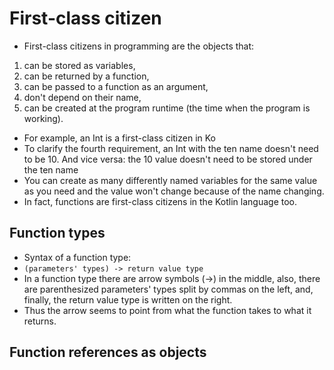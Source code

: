 # First-class citizen
- First-class citizens in programming are the objects that:
1. can be stored as variables,
2. can be returned by a function,
3. can be passed to a function as an argument,
4. don't depend on their name,
5. can be created at the program runtime (the time when the program is working).

- For example, an Int is a first-class citizen in Ko
- To clarify the fourth requirement, an Int with the ten name doesn't need to be 10. And vice versa: the 10 value doesn't need to be stored under the ten name
- You can create as many differently named variables for the same value as you need and the value won't change because of the name changing.
- In fact, functions are first-class citizens in the Kotlin language too.

## Function types
- Syntax of a function type: 
- `(parameters' types) -> return value type`
- In a function type there are arrow symbols (->) in the middle, also, there are parenthesized parameters' types split by commas on the left, and, finally, the return value type is written on the right.
- Thus the arrow seems to point from what the function takes to what it returns.

## Function references as objects

